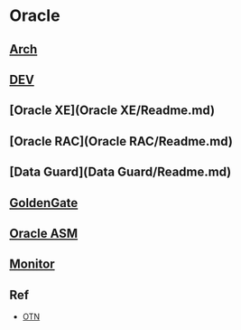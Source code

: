 # Oracle

## [Arch](Arch/Readme.md)

## [DEV](Dev/Readme.md)

## [Oracle XE](Oracle XE/Readme.md)

## [Oracle RAC](Oracle RAC/Readme.md)

## [Data Guard](Data Guard/Readme.md)

## [GoldenGate](GoldenGate/Readme.md)

## [Oracle ASM]()

## [Monitor](Monitor/Readme.md)

## Ref

- [OTN](http://www.oracle.com/technetwork/cn/index.html)